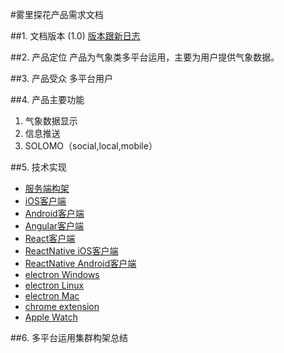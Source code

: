 #雾里探花产品需求文档


##1. 文档版本 (1.0)
 [ 版本跟新日志 ](UpdateVersionLog.md)
 
##2. 产品定位
产品为气象类多平台运用，主要为用户提供气象数据。

##3. 产品受众
多平台用户

##4. 产品主要功能
1. 气象数据显示
2. 信息推送
3. SOLOMO（social,local,mobile）

##5. 技术实现
* [服务端构架]()
* [iOS客户端]()
* [Android客户端]()
* [Angular客户端]()
* [React客户端]()
* [ReactNative iOS客户端]()
* [ReactNative Android客户端]()
* [electron Windows]()
* [electron Linux]()
* [electron Mac]()
* [chrome extension]()
* [Apple Watch]()

##6. 多平台运用集群构架总结





